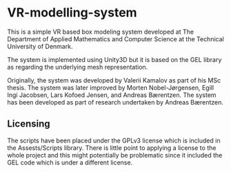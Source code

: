 # VR-modelling-system

This is a simple VR based box modeling system developed at The Department of Applied Mathematics and Computer Science at the Technical University of Denmark.

The system is implemented using Unity3D but it is based on the GEL library as regarding the underlying mesh representation.

Originally, the system was developed by Valerii Kamalov as part of his MSc thesis. The system was later improved by Morten Nobel-Jørgensen, Egill Ingi Jacobsen, Lars Kofoed Jensen, and Andreas Bærentzen. The system has been developed as part of research undertaken by Andreas Bærentzen.

## Licensing

The scripts have been placed under the GPLv3 license which is included in the Assests/Scripts library. There is little point to applying a license to the whole project and this might potentially be problematic since it included the GEL code which is under a different license.
